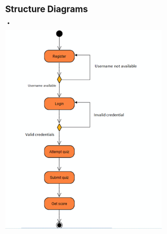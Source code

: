 # Structure Diagrams
* 
 
![Class Diagram](https://github.com/Khushbu-Majithia-261406/quiz_game/blob/master/2_Architecture/behavior%20Diagrams/activity_diagram.PNG)

